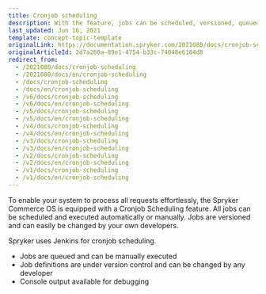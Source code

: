 ```yaml
---
title: Cronjob scheduling
description: With the feature, jobs can be scheduled, versioned, queued, or changed by developers.
last_updated: Jun 16, 2021
template: concept-topic-template
originalLink: https://documentation.spryker.com/2021080/docs/cronjob-scheduling
originalArticleId: 2d7a260a-89e1-4754-b33c-74048e6184d8
redirect_from:
  - /2021080/docs/cronjob-scheduling
  - /2021080/docs/en/cronjob-scheduling
  - /docs/cronjob-scheduling
  - /docs/en/cronjob-scheduling
  - /v6/docs/cronjob-scheduling
  - /v6/docs/en/cronjob-scheduling
  - /v5/docs/cronjob-scheduling
  - /v5/docs/en/cronjob-scheduling
  - /v4/docs/cronjob-scheduling
  - /v4/docs/en/cronjob-scheduling
  - /v3/docs/cronjob-scheduling
  - /v3/docs/en/cronjob-scheduling
  - /v2/docs/cronjob-scheduling
  - /v2/docs/en/cronjob-scheduling
  - /v1/docs/cronjob-scheduling
  - /v1/docs/en/cronjob-scheduling
---
```


To enable your system to process all requests effortlessly, the Spryker Commerce OS is equipped with a Cronjob Scheduling feature. All jobs can be scheduled and executed automatically or manually. Jobs are versioned and can easily be changed by your own developers.

Spryker uses Jenkins for cronjob scheduling.

* Jobs are queued and can be manually executed
* Job definitions are under version control and can be changed by any developer
* Console output available for debugging
